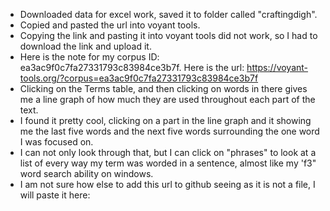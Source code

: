 - Downloaded data for excel work, saved it to folder called "craftingdigh".
- Copied and pasted the url into voyant tools.
- Copying the link and pasting it into voyant tools did not work, so I had to download the link and upload it.
- Here is the note for my corpus ID: ea3ac9f0c7fa27331793c83984ce3b7f. Here is the url: https://voyant-tools.org/?corpus=ea3ac9f0c7fa27331793c83984ce3b7f
- Clicking on the Terms table, and then clicking on words in there gives me a line graph of how much they are used throughout each part of the text.
- I found it pretty cool, clicking on a part in the line graph and it showing me the last five words and the next five words surrounding the one word I was focused on.
- I can not only look through that, but I can click on "phrases" to look at a list of every way my term was worded in a sentence, almost like my 'f3" word search ability on windows.
- I am not sure how else to add this url to github seeing as it is not a file, I will paste it here:


